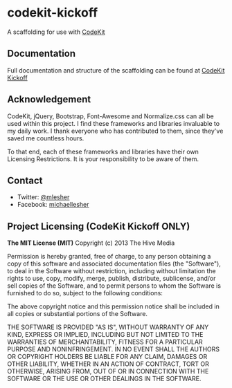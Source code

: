 codekit-kickoff
===============

A scaffolding for use with [CodeKit](http://incident57.com/codekit/)

## Documentation

Full documentation and structure of the scaffolding can be found at [CodeKit Kickoff](http://kickoff.thehivemedia.com)

## Acknowledgement

CodeKit, jQuery, Bootstrap, Font-Awesome and Normalize.css can all be used within this project. I find these frameworks and libraries invaluable to my daily work. I thank everyone who has contributed to them, since they've saved me countless hours.

To that end, each of these frameworks and libraries have their own Licensing Restrictions. It is your responsibility to be aware of them.

## Contact

- Twitter: [@mlesher](http://www.twitter.com/mlesher)
- Facebook: [michaellesher](http://www.facebook.com/michaellesher)

## Project Licensing (CodeKit Kickoff ONLY)

**The MIT License (MIT)** 
Copyright (c) 2013 The Hive Media

Permission is hereby granted, free of charge, to any person obtaining a copy of this software and associated documentation files (the "Software"), to deal in the Software without 
restriction, including without limitation the rights to use, copy, modify, merge, publish, distribute, sublicense, and/or sell copies of the Software, and to permit persons to whom 
the Software is furnished to do so, subject to the following conditions:

The above copyright notice and this permission notice shall be included in all copies or substantial portions of the Software.
 
THE SOFTWARE IS PROVIDED "AS IS", WITHOUT WARRANTY OF ANY KIND, EXPRESS OR IMPLIED, INCLUDING BUT NOT LIMITED TO THE WARRANTIES OF MERCHANTABILITY, FITNESS FOR A PARTICULAR PURPOSE AND NONINFRINGEMENT. IN NO EVENT SHALL THE AUTHORS OR COPYRIGHT HOLDERS BE LIABLE FOR ANY CLAIM, DAMAGES OR OTHER LIABILITY, WHETHER IN AN ACTION OF CONTRACT, TORT OR OTHERWISE, ARISING FROM, OUT OF OR IN CONNECTION WITH THE SOFTWARE OR THE USE OR OTHER DEALINGS IN THE SOFTWARE.